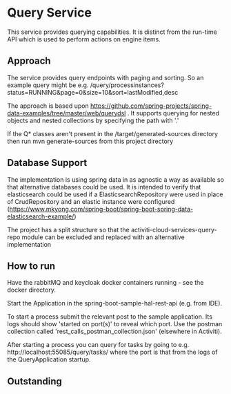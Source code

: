 # Query Service

This service provides querying capabilities. It is distinct from the run-time API which is used to perform actions on engine items.

## Approach

The service provides query endpoints with paging and sorting. So an example query might be e.g. /query/processinstances?status=RUNNING&page=0&size=10&sort=lastModified,desc

The approach is based upon https://github.com/spring-projects/spring-data-examples/tree/master/web/querydsl . It supports querying for nested objects and nested collections by specifying the path with '.'

If the Q* classes aren't present in the /target/generated-sources directory then run mvn generate-sources from this project directory

## Database Support

The implementation is using spring data in as agnostic a way as available so that alternative databases could be used. It is intended to verify that elasticsearch could be used if a ElasticsearchRepository were used in place of CrudRepository and an elastic instance were configured (https://www.mkyong.com/spring-boot/spring-boot-spring-data-elasticsearch-example/)

The project has a split structure so that the activiti-cloud-services-query-repo module can be excluded and replaced with an alternative implementation

## How to run

Have the rabbitMQ and keycloak docker containers running - see the docker directory.

Start the Application in the spring-boot-sample-hal-rest-api (e.g. from IDE). 

To start a process submit the relevant post to the sample application. Its logs should show 'started on port(s)' to reveal which port. Use the postman collection called 'rest_calls_postman_collection.json' (elsewhere in Activiti).

After starting a process you can query for tasks by going to e.g. http://localhost:55085/query/tasks/ where the port is that from the logs of the QueryApplication startup.

## Outstanding

